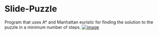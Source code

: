 # Slide-Puzzle
Program that uses A* and Manhattan euristic for finding the solution to the puzzle in a minimum number of steps.
[![image](https://user-images.githubusercontent.com/70197124/148923123-b2a3a4ac-cf3c-4175-acc4-05faad1cee91.png)](https://www.google.com/url?sa=i&url=https%3A%2F%2Fwww.carpediemtrade.net%2F3x3-slide-puzzle-solver&psig=AOvVaw1ZJ0_4RRTDWjsL4QH_pWzC&ust=1641982687144000&source=images&cd=vfe&ved=0CAsQjRxqFwoTCNjrrKi8qfUCFQAAAAAdAAAAABAD)

